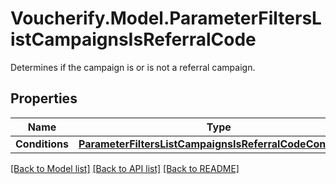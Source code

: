 # Voucherify.Model.ParameterFiltersListCampaignsIsReferralCode
Determines if the campaign is or is not a referral campaign.

## Properties

Name | Type | Description | Notes
------------ | ------------- | ------------- | -------------
**Conditions** | [**ParameterFiltersListCampaignsIsReferralCodeConditions**](ParameterFiltersListCampaignsIsReferralCodeConditions.md) |  | [optional] 

[[Back to Model list]](../README.md#documentation-for-models) [[Back to API list]](../README.md#documentation-for-api-endpoints) [[Back to README]](../README.md)

